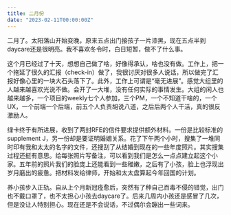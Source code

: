 ```yaml
---
title: 二月份
date: "2023-02-11T00:00:00Z"
---
```


二月了。太阳落山开始变晚，原来五点出门接孩子一片漆黑，现在五点半到daycare还是很明亮。我不喜欢冬令时，白日短暂，做不了什么事。

这个月已经过了十天，想想自己做了啥，好像得承认，啥也没有做。工作上，把一个拖延了很久的汇报（check-in）做了，我很讨厌对很多人说话，所以做完了汇报好像心里的一块大石头落下了。此外，工作上可谓是“毫无进展”。感觉大组里的人越来越喜欢光说不做。会开了一大堆，没有任何实际的事情发生。大组的闲人也越来越多，一个项目的weekly七个人参加，三个PM，一个不知道干啥的，一个UX，一个前端一个后端，前五个人负责胡说八道，之后后两个人干活，真的很反激励人。

绿卡终于有所进展，收到了两封RFE的信件要求提供额外材料。一份是比较标准的supplement J，另一份却是要证明婚姻关系。花了下午两个小时，搜集了一堆同时印有我和太太的名字的文件，还搜刮了从结婚到现在的一些年度照片。其实搜集过程还挺有意思。给每张照片写备注，可以看到我们是怎么一点点建立起这个小家。五年前的照片我们的脸庞上还能看到一些稚嫩，之后有了小孩，脸上也浮现出岁月磨出的疲惫。把材料发给律师，开始和太太盘算起今年回国的计划。

养小孩步入正轨。自从上个月新冠痊愈后，突然有了种自己百毒不侵的错觉，出门也不戴口罩了，也不太担心小孩去daycare了。后来几周内小孩还是感冒了几次，但是没让人特别担心。现在还是不会说话，不过偶尔会蹦出一些词来。
